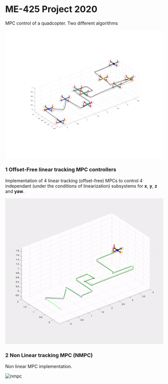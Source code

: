 # ME-425 Project 2020

MPC control of a quadcopter. Two different algorithms 

![tracking](tracking.jpg)

### 1 Offset-Free linear tracking MPC controllers

Implementation of 4 linear tracking (offset-free) MPCs to control 4 independant (under the conditions of linearization) subsystems for **x**,  **y**, **z** and **yaw**.

![mpc](mpc.gif)

### 2 Non Linear tracking MPC (NMPC)

Non linear MPC implementation.

![nmpc](nmpc.gif)